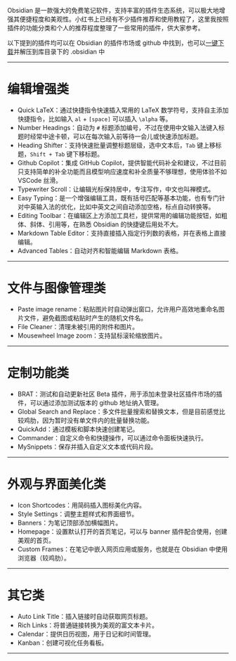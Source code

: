 Obsidian 是一款强大的免费笔记软件，支持丰富的插件生态系统，可以极大地增强其便捷程度和美观性。小红书上已经有不少插件推荐和使用教程了，这里我按照插件的功能分类和个人的推荐程度整理了一些常用的插件，供大家参考。

以下提到的插件均可以在 Obsidian 的插件市场或 github 中找到，也可以[一键下载](contents/notes/课外资料/plugins.zip)并解压到库目录下的 .obsidian 中


---

# 编辑增强类

* Quick LaTeX：通过快捷指令快速插入常用的 LaTeX 数学符号，支持自主添加快捷指令，比如输入 `al` + `[space]` 可以插入 `\alpha` 等。
* Number Headings：自动为 `#` 标题添加编号，不过在使用中文输入法键入标题时经常中途卡顿，可以在每次输入前等待一会儿或快速添加标题。
* Heading Shifter：支持快速批量调整标题层级，选中文本后，`Tab` 键上移标题，`Shift + Tab` 键下移标题。
* Github Copilot：集成 GitHub Copilot，提供智能代码补全和建议，不过目前只支持简单的补全功能而且模型响应速度和补全质量不够理想，使用体验不如 VSCode 丝滑。
* Typewriter Scroll：让编辑光标保持居中，专注写作，中文也叫禅模式。
* Easy Typing：是一个增强编辑工具，既有括号匹配等基本功能，也有专门针对中英输入法的优化，比如中英文之间自动添加空格，标点自动转换等。
* Editing Toolbar：在编辑区上方添加工具栏，提供常用的编辑功能按钮，如粗体、斜体、引用等，在熟悉 Obsidian 的快捷键后用处不大。
* Markdown Table Editor：支持直接插入指定行列数的表格，并在表格上直接编辑。
* Advanced Tables：自动对齐和智能编辑 Markdown 表格。

---

# 文件与图像管理类

* Paste image rename：粘贴图片时自动弹出窗口，允许用户高效地重命名图片文件，避免截图或粘贴时产生的随机文件名。
* File Cleaner：清理未被引用的附件和图片。
* Mousewheel Image zoom：支持鼠标滚轮缩放图片。

---

# 定制功能类

* BRAT：测试和自动更新社区 Beta 插件，用于添加未登录社区插件市场的插件，可以通过添加测试版本的 github 地址纳入管理。
* Global Search and Replace：多文件批量搜索和替换文本，但是目前感觉比较鸡肋，因为暂时没有单文件内的批量替换功能。
* QuickAdd：通过模板和脚本快速创建笔记。
* Commander：自定义命令和快捷操作，可以通过命令面板快速执行。
* MySnippets：保存并插入自定义文本或代码片段。

---

# 外观与界面美化类

* Icon Shortcodes：用简码插入图标美化内容。
* Style Settings：调整主题样式和界面细节。
* Banners：为笔记顶部添加横幅图片。
* Homepage：设置默认打开的首页笔记，可以与 banner 插件配合使用，创建美观的首页。
* Custom Frames：在笔记中嵌入网页应用或服务，也就是在 Obsidian 中使用浏览器（较鸡肋）。

---

# 其它类

* Auto Link Title：插入链接时自动获取网页标题。
* Rich Links：将普通链接转换为美观的富文本卡片。
* Calendar：提供日历视图，用于日记和时间管理。
* Kanban：创建可视化任务看板。

---